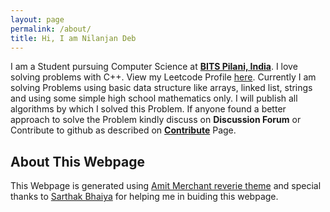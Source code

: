 ```yaml
---
layout: page
permalink: /about/
title: Hi, I am Nilanjan Deb
---
```

I am a Student pursuing Computer Science at [**BITS Pilani, India**](https://www.bits-pilani.ac.in). I love solving problems with C++. View my Leetcode Profile [here](https://leetcode.com/nilanjan172nsvian/). Currently I am solving Problems using basic data structure like arrays, linked list, strings and using some simple high school mathematics only. I will publish all algorithms by which I solved this Problem. If anyone found a better approach to solve the Problem kindly discuss on **Discussion Forum** or Contribute to github as described on [**Contribute**](https://nil1729.github.io/LEETCODE-001/contribute/) Page.

## About This Webpage
This Webpage is generated using [Amit Merchant reverie theme](https://github.com/amitmerchant1990/reverie) and special thanks to [Sarthak Bhaiya](https://github.com/sarthak-sehgal) for helping me in buiding this webpage.